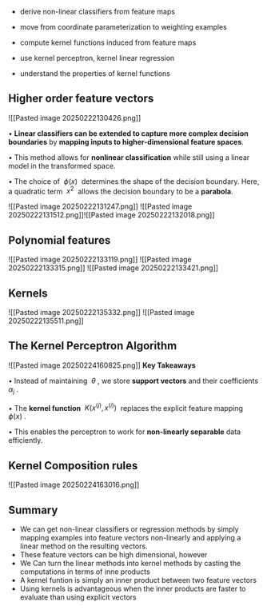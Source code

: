 - derive non-linear classifiers from feature maps
    
- move from coordinate parameterization to weighting examples
    
- compute kernel functions induced from feature maps
    
- use kernel perceptron, kernel linear regression
    
- understand the properties of kernel functions

## Higher order feature vectors
![[Pasted image 20250222130426.png]]

• **Linear classifiers can be extended to capture more complex decision boundaries** by **mapping inputs to higher-dimensional feature spaces**.

• This method allows for **nonlinear classification** while still using a linear model in the transformed space.

• The choice of  $\phi(x)$  determines the shape of the decision boundary. Here, a quadratic term  $x^2$  allows the decision boundary to be a **parabola**.

![[Pasted image 20250222131247.png]]
![[Pasted image 20250222131512.png]]![[Pasted image 20250222132018.png]]

## Polynomial features
![[Pasted image 20250222133119.png]]
![[Pasted image 20250222133315.png]]
![[Pasted image 20250222133421.png]]
## Kernels
![[Pasted image 20250222135332.png]]
![[Pasted image 20250222135511.png]]

## The Kernel Perceptron Algorithm
![[Pasted image 20250224160825.png]]
**Key Takeaways**

• Instead of maintaining  $\theta$ , we store **support vectors** and their coefficients  $\alpha_j$ .

• The **kernel function**  $K(x^{(j)}, x^{(i)})$  replaces the explicit feature mapping  $\phi(x)$ .

• This enables the perceptron to work for **non-linearly separable** data efficiently.

## Kernel Composition rules
![[Pasted image 20250224163016.png]]



## Summary
- We can get non-linear classifiers or regression methods by simply mapping examples into feature vectors non-linearly and applying a linear method on the resulting vectors.
- These feature vectors can be high dimensional, however
- We Can turn the linear methods into kernel methods by casting the computations in terms of inne products
- A kernel funtion is simply an inner product between two feature vectors
- Using kernels is advantageous when the inner products are faster to evaluate than using explicit vectors
